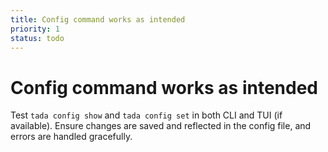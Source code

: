 ```yaml
---
title: Config command works as intended
priority: 1
status: todo
---
```


# Config command works as intended

Test `tada config show` and `tada config set` in both CLI and TUI (if available). Ensure changes are saved and reflected in the config file, and errors are handled gracefully.
